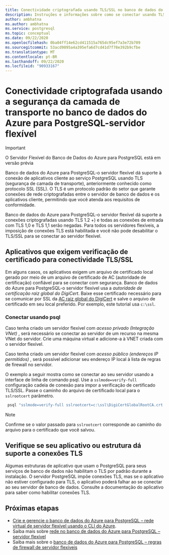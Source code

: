 ```yaml
---
title: Conectividade criptografada usando TLS/SSL no banco de dados do Azure para PostgreSQL-servidor flexível
description: Instruções e informações sobre como se conectar usando TLS/SSL no banco de dados do Azure para PostgreSQL – servidor flexível.
author: ambhatna
ms.author: ambhatna
ms.service: postgresql
ms.topic: conceptual
ms.date: 09/22/2020
ms.openlocfilehash: 0ba04ff14e62cd411515a765dc95ef7a3e72b709
ms.sourcegitcommit: 53acd9895a4a395efa6d7cd41d7f78e392b9cfbe
ms.translationtype: MT
ms.contentlocale: pt-BR
ms.lasthandoff: 09/22/2020
ms.locfileid: "90933167"
---
```

# <a name="encrypted-connectivity-using-transport-layer-security-in-azure-database-for-postgresql---flexible-server"></a>Conectividade criptografada usando a segurança da camada de transporte no banco de dados do Azure para PostgreSQL-servidor flexível

> [!IMPORTANT]
> O Servidor Flexível do Banco de Dados do Azure para PostgreSQL está em versão prévia

Banco de dados do Azure para PostgreSQL-o servidor flexível dá suporte à conexão de aplicativos cliente ao serviço PostgreSQL usando TLS (segurança de camada de transporte), anteriormente conhecido como protocolo SSL (SSL). O TLS é um protocolo padrão do setor que garante conexões de rede criptografadas entre o servidor de banco de dados e os aplicativos cliente, permitindo que você atenda aos requisitos de conformidade.

Banco de dados do Azure para PostgreSQL-o servidor flexível dá suporte a conexões criptografadas usando TLS 1.2 +) e todas as conexões de entrada com TLS 1,0 e TLS 1,1 serão negadas. Para todos os servidores flexíveis, a imposição de conexões TLS está habilitada e você não pode desabilitar o TLS/SSL para se conectar ao servidor flexível.

## <a name="applications-that-require-certificate-verification-for-tlsssl-connectivity"></a>Aplicativos que exigem verificação de certificado para conectividade TLS/SSL
Em alguns casos, os aplicativos exigem um arquivo de certificado local gerado por meio de um arquivo de certificado de AC (autoridade de certificação) confiável para se conectar com segurança. Banco de dados do Azure para PostgreSQL-o servidor flexível usa a *autoridade de certificação raiz global do DigiCert*. Baixe esse certificado necessário para se comunicar por SSL da [AC raiz global do DigiCert](https://dl.cacerts.digicert.com/DigiCertGlobalRootCA.crt.pem) e salve o arquivo de certificado em seu local preferido. Por exemplo, este tutorial usa `c:\ssl`.


### <a name="connect-using-psql"></a>Conectar usando psql
Caso tenha criado um servidor flexível com *acesso privado (Integração VNet)* , será necessário se conectar ao servidor de um recurso na mesma VNet do servidor. Crie uma máquina virtual e adicione-a à VNET criada com o servidor flexível.

Caso tenha criado um servidor flexível com *acesso público (endereços IP permitidos)* , será possível adicionar seu endereço IP local à lista de regras de firewall no servidor.

O exemplo a seguir mostra como se conectar ao seu servidor usando a interface de linha de comando psql. Use a `sslmode=verify-full` configuração cadeia de conexão para impor a verificação de certificado TLS/SSL. Passe o caminho do arquivo de certificado local para o `sslrootcert` parâmetro.

```bash
 psql "sslmode=verify-full sslrootcert=c:\ssl\DigiCertGlobalRootCA.crt.pem host=mydemoserver.postgres.database.azure.com dbname=postgres user=myadmin"
```
> [!Note]
> Confirme se o valor passado para `sslrootcert` corresponde ao caminho do arquivo para o certificado que você salvou.

## <a name="ensure-your-application-or-framework-supports-tls-connections"></a>Verifique se seu aplicativo ou estrutura dá suporte a conexões TLS

Algumas estruturas de aplicativo que usam o PostgreSQL para seus serviços de banco de dados não habilitam o TLS por padrão durante a instalação. O servidor PostgreSQL impõe conexões TLS, mas se o aplicativo não estiver configurado para TLS, o aplicativo poderá falhar ao se conectar ao seu servidor de banco de dados. Consulte a documentação do aplicativo para saber como habilitar conexões TLS.

## <a name="next-steps"></a>Próximas etapas
- [Crie e gerencie o banco de dados do Azure para PostgreSQL – rede virtual de servidor flexível usando o CLI do Azure](./how-to-manage-virtual-network-cli.md).
- Saiba mais sobre [rede no banco de dados do Azure para PostgreSQL – servidor flexível](./concepts-networking.md)
- Saiba mais sobre o [banco de dados do Azure para PostgreSQL – regras de firewall de servidor flexíveis](./concepts-networking.md#public-access-allowed-ip-addresses)
